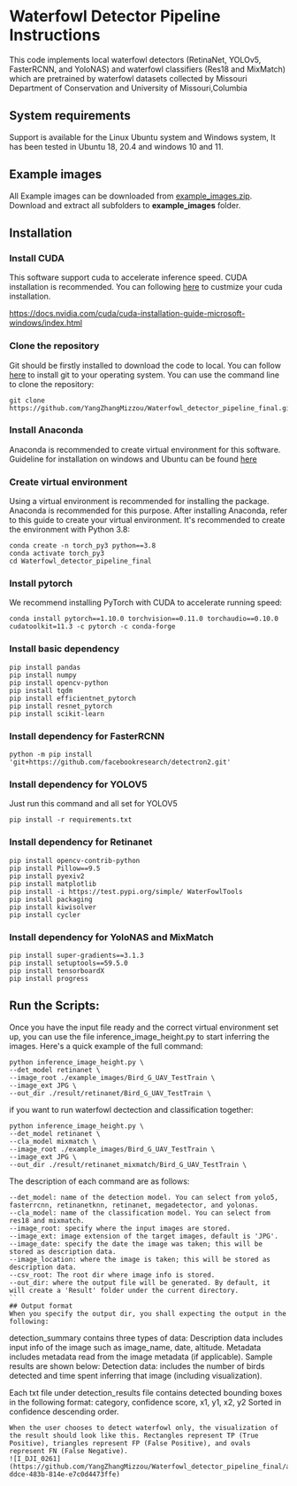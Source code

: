 # Waterfowl Detector Pipeline Instructions

This code implements local waterfowl detectors (RetinaNet, YOLOv5, FasterRCNN, and YoloNAS) and waterfowl classifiers (Res18 and MixMatch) which are pretrained by waterfowl datasets collected by Missouri Department of Conservation and University of Missouri,Columbia

## System requirements
Support is available for the Linux Ubuntu system and Windows system, It has been tested in Ubuntu 18, 20.4 and windows 10 and 11.

## Example images

All Example images can be downloaded from [example_images.zip](https://drive.google.com/file/d/1GpPj6GQl_-oaCb7y-YwId4sUjyLDvipQ/view?usp=sharing). Download and  extract all subfolders to **example_images** folder. 

## Installation

### Install CUDA

This software support cuda to accelerate inference speed. CUDA installation is recommended. You can following [here](https://docs.nvidia.com/cuda/cuda-installation-guide-microsoft-windows/index.html) to custmize your cuda installation.

https://docs.nvidia.com/cuda/cuda-installation-guide-microsoft-windows/index.html

### Clone the repository
Git should be firstly installed to download the code to local. You can follow [here](https://git-scm.com/book/en/v2/Getting-Started-Installing-Git) to install git to your operating system.
You can use the command line to clone the repository:
```
git clone https://github.com/YangZhangMizzou/Waterfowl_detector_pipeline_final.git
```

### Install Anaconda

Anaconda is recommended to create virtual environment for this software. Guideline for installation on windows and Ubuntu can be found [here](https://docs.anaconda.com/anaconda/install/linux/)

### Create virtual environment
Using a virtual environment is recommended for installing the package. Anaconda is recommended for this purpose. After installing Anaconda, refer to this guide to create your virtual environment. It's recommended to create the environment with Python 3.8:

```
conda create -n torch_py3 python==3.8
conda activate torch_py3
cd Waterfowl_detector_pipeline_final
```


### Install pytorch

We recommend installing PyTorch with CUDA to accelerate running speed:
```
conda install pytorch==1.10.0 torchvision==0.11.0 torchaudio==0.10.0 cudatoolkit=11.3 -c pytorch -c conda-forge
```
### Install basic dependency

```
pip install pandas
pip install numpy
pip install opencv-python
pip install tqdm
pip install efficientnet_pytorch
pip install resnet_pytorch
pip install scikit-learn
```

### Install dependency for FasterRCNN

```
python -m pip install 'git+https://github.com/facebookresearch/detectron2.git'
```

### Install dependency for YOLOV5

Just run this command and all set for YOLOV5
```
pip install -r requirements.txt
```

### Install dependency for Retinanet

```
pip install opencv-contrib-python
pip install Pillow==9.5
pip install pyexiv2
pip install matplotlib
pip install -i https://test.pypi.org/simple/ WaterFowlTools
pip install packaging
pip install kiwisolver
pip install cycler
```


### Install dependency for YoloNAS and MixMatch

```
pip install super-gradients==3.1.3
pip install setuptools==59.5.0
pip install tensorboardX
pip install progress
```

## Run the Scripts:
Once you have the input file ready and the correct virtual environment set up, you can use the file inference_image_height.py to start inferring the images. Here's a quick example of the full command:

```
python inference_image_height.py \
--det_model retinanet \
--image_root ./example_images/Bird_G_UAV_TestTrain \
--image_ext JPG \
--out_dir ./result/retinanet/Bird_G_UAV_TestTrain \

```

if you want to run waterfowl dectection and classification together:

```
python inference_image_height.py \
--det_model retinanet \
--cla_model mixmatch \
--image_root ./example_images/Bird_G_UAV_TestTrain \
--image_ext JPG \
--out_dir ./result/retinanet_mixmatch/Bird_G_UAV_TestTrain \
```

The description of each command are as follows:
```
--det_model: name of the detection model. You can select from yolo5, fasterrcnn, retinanetknn, retinanet, megadetector, and yolonas.
--cla_model: name of the classification model. You can select from res18 and mixmatch.
--image_root: specify where the input images are stored.
--image_ext: image extension of the target images, default is 'JPG'.
--image_date: specify the date the image was taken; this will be stored as description data.
--image_location: where the image is taken; this will be stored as description data.
--csv_root: The root dir where image info is stored.
--out_dir: where the output file will be generated. By default, it will create a 'Result' folder under the current directory.
``
## Output format
When you specify the output dir, you shall expecting the output in the following:

```
detection_summary contains three types of data:
Description data includes input info of the image such as image_name, date, altitude.
Metadata includes metadata read from the image metadata (if applicable).
Sample results are shown below:
Detection data: includes the number of birds detected and time spent inferring that image (including visualization).

Each txt file under detection_results file contains detected bounding boxes in the following format:
  category, confidence score, x1, y1, x2, y2
Sorted in confidence descending order.
```
When the user chooses to detect waterfowl only, the visualization of the result should look like this. Rectangles represent TP (True Positive), triangles represent FP (False Positive), and ovals represent FN (False Negative).
![I_DJI_0261](https://github.com/YangZhangMizzou/Waterfowl_detector_pipeline_final/assets/47132186/65b4ada5-ddce-483b-814e-e7c0d4473ffe)





